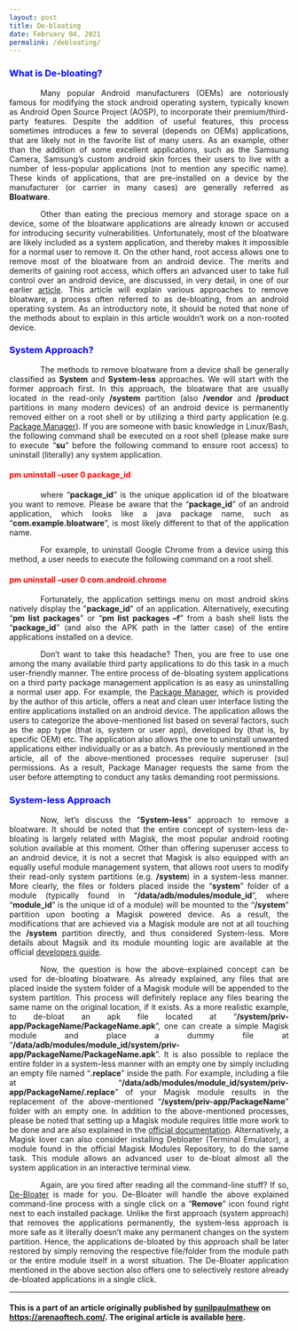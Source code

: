 ```yaml
---
layout: post
title: De-bloating
date: February 04, 2021
permalink: /debloating/
---
```


<style>
    tab1 { padding-left: 4em; }
</style>

<h3 style="color: blue">What is De-bloating?</h3>

<p style="text-align: justify;"><tab1>Many popular Android manufacturers (OEMs) are notoriously famous for modifying the stock android operating system, typically known as Android Open Source Project (AOSP), to incorporate their premium/third-party features. Despite the addition of useful features, this process sometimes introduces a few to several (depends on OEMs) applications, that are likely not in the favorite list of many users. As an example, other than the addition of some excellent applications, such as the Samsung Camera, Samsung’s custom android skin forces their users to live with a number of less-popular applications (not to mention any specific name). These kinds of applications, that are pre-installed on a device by the manufacturer (or carrier in many cases) are generally referred as <b>Bloatware</b>.</tab1></p>

<p style="text-align: justify;"><tab1>Other than eating the precious memory and storage space on a device, some of the bloatware applications are already known or accused for introducing security vulnerabilities. Unfortunately, most of the bloatware are likely included as a system application, and thereby makes it impossible for a normal user to remove it. On the other hand, root access allows one to remove most of the bloatware from an android device. The merits and demerits of gaining root access, which offers an advanced user to take full control over an android device, are discussed, in very detail, in one of our earlier <a href="{{ site.github.url }}/android-rooting/">article</a>. This article will explain various approaches to remove bloatware, a process often referred to as de-bloating, from an android operating system. As an introductory note, it should be noted that none of the methods about to explain in this article wouldn’t work on a non-rooted device.</tab1></p>

<h3 style="color: blue">System Approach?</h3>

<p style="text-align: justify;"><tab1>The methods to remove bloatware from a device shall be generally classified as <b>System</b> and <b>System-less</b> approaches. We will start with the former approach first. In this approach, the bloatware that are usually located in the read-only <b>/system</b> partition (also <b>/vendor</b> and <b>/product</b> partitions in many modern devices) of an android device is permanently removed either on a root shell or by utilizing a third party application (e.g. <a href="https://smartpack.github.io/PackageManager/" target="_blank">Package Manager</a>). If you are someone with basic knowledge in Linux/Bash, the following command shall be executed on a root shell (please make sure to execute “<b>su</b>” before the following command to ensure root access) to uninstall (literally) any system application.</tab1></p>

<h4 style="color: red">pm uninstall –user 0 package_id</h4>

<p style="text-align: justify;"><tab1>where “<b>package_id</b>” is the unique application id of the bloatware you want to remove. Please be aware that the “<b>package_id</b>” of an android application, which looks like a java package name, such as “<b>com.example.bloatware</b>”, is most likely different to that of the application name.</tab1></p>

<p style="text-align: justify;"><tab1>For example, to uninstall Google Chrome from a device using this method, a user needs to execute the following command on a root shell.</tab1></p>

<h4 style="color: red">pm uninstall –user 0 com.android.chrome</h4>

<p style="text-align: justify;"><tab1>Fortunately, the application settings menu on most android skins natively display the "<b>package_id</b>" of an application. Alternatively, executing “<b>pm list packages</b>” or “<b>pm list packages –f</b>” from a bash shell lists the “<b>package_id</b>” (and also the APK path in the latter case) of the entire applications installed on a device.</tab1></p>

<p style="text-align: justify;"><tab1>Don’t want to take this headache? Then, you are free to use one among the many available third party applications to do this task in a much user-friendly manner. The entire process of de-bloating system applications on a third party package management application is as easy as uninstalling a normal user app. For example, the <a href="https://smartpack.github.io/PackageManager/" target="_blank">Package Manager</a>, which is provided by the author of this article, offers a neat and clean user interface listing the entire applications installed on an android device. The application allows the users to categorize the above-mentioned list based on several factors, such as the app type (that is, system or user app), developed by (that is, by specific OEM) etc. The application also allows the one to uninstall unwanted applications either individually or as a batch. As previously mentioned in the article, all of the above-mentioned processes require superuser (su) permissions. As a result, Package Manager requests the same from the user before attempting to conduct any tasks demanding root permissions.</tab1></p>

<h3 style="color: blue">System-less Approach</h3>

<p style="text-align: justify;"><tab1>Now, let’s discuss the “<b>System-less</b>” approach to remove a bloatware. It should be noted that the entire concept of system-less de-bloating is largely related with Magisk, the most popular android rooting solution available at this moment. Other than offering superuser access to an android device, it is not a secret that Magisk is also equipped with an equally useful module management system, that allows root users to modify their read-only system partitions (e.g. <b>/system</b>) in a system-less manner. More clearly, the files or folders placed inside the “<b>system</b>” folder of a module (typically found in “<b>/data/adb/modules/module_id</b>”, where “<b>module_id</b>” is the unique id of a module) will be mounted to the “<b>/system</b>” partition upon booting a Magisk powered device. As a result, the modifications that are achieved via a Magisk module are not at all touching the <b>/system</b> partition directly, and thus considered System-less. More details about Magsik and its module mounting logic are available at the official <a href="https://topjohnwu.github.io/Magisk/guides.html" target="_blank">developers guide</a>.</tab1></p>

<p style="text-align: justify;"><tab1>Now, the question is how the above-explained concept can be used for de-bloating bloatware. As already explained, any files that are placed inside the system folder of a Magisk module will be appended to the system partition. This process will definitely replace any files bearing the same name on the original location, if it exists. As a more realistic example, to de-bloat an apk file located at “<b>/system/priv-app/PackageName/PackageName.apk</b>”, one can create a simple Magisk module and place a dummy file at “<b>/data/adb/modules/module_id/system/priv-app/PackageName/PackageName.apk</b>”. It is also possible to replace the entire folder in a system-less manner with an empty one by simply including an empty file named “<b>.replace</b>” inside the path. For example, including a file at “<b>/data/adb/modules/module_id/system/priv-app/PackageName/.replace</b>” of your Magisk module results in the replacement of the above-mentioned “<b>/system/priv-app/PackageName</b>” folder with an empty one. In addition to the above-mentioned processes, please be noted that setting up a Magisk module requires little more work to be done and are also explained in the <a href="https://topjohnwu.github.io/Magisk/guides.html" target="_blank">official documentation</a>. Alternatively, a Magisk lover can also consider installing Debloater (Terminal Emulator), a module found in the official Magisk Modules Repository, to do the same task. This module allows an advanced user to de-bloat almost all the system application in an interactive terminal view.</tab1></p>

<p style="text-align: justify;"><tab1>Again, are you tired after reading all the command-line stuff? If so, <a href="https://sunilpaulmathew.github.io/De-Bloater/" target="_blank">De-Bloater</a> is made for you. De-Bloater will handle the above explained command-line process with a single click on a “<b>Remove</b>” icon found right next to each installed package. Unlike the first approach (system approach) that removes the applications permanently, the system-less approach is more safe as it literally doesn’t make any permanent changes on the system partition. Hence, the applications de-bloated by this approach shall be later restored by simply removing the respective file/folder from the module path or the entire module itself in a worst situation.
The De-Bloater application mentioned in the above section also offers one to selectively restore already de-bloated applications in a single click.</tab1></p>

<hr>

<h4>This is a part of an article originally published by <a href="https://play.google.com/store/apps/dev?id=5836199813143882901" target="_blank">sunilpaulmathew</a> on <a href="https://arenaoftech.com/" target="_blank">https://arenaoftech.com/</a>. The original article is available <a href="https://arenaoftech.com/post/de-bloating-heres-everything-you-need-to-know/" target="_blank">here</a>.</h4>
